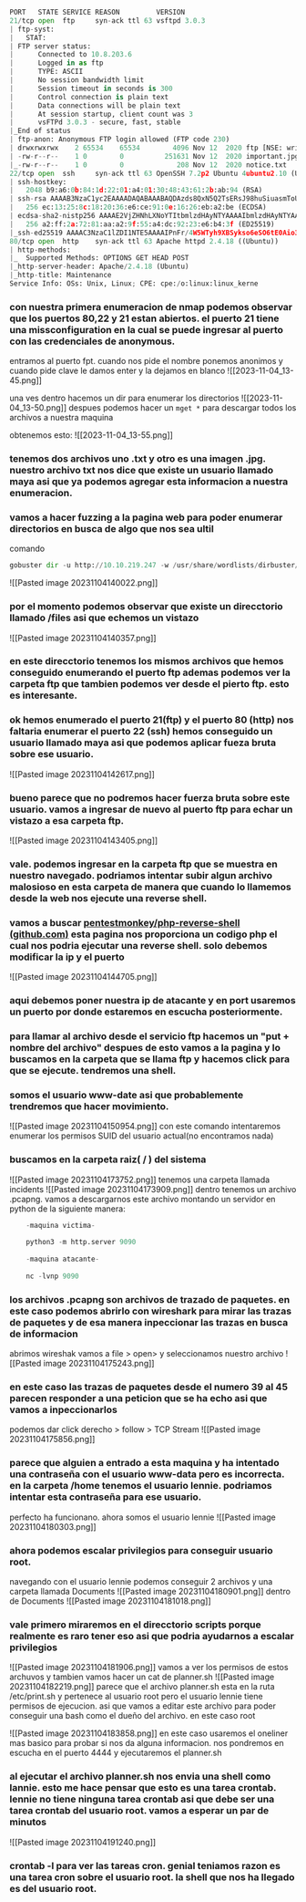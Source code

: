 ```python
PORT   STATE SERVICE REASON         VERSION
21/tcp open  ftp     syn-ack ttl 63 vsftpd 3.0.3
| ftp-syst: 
|   STAT: 
| FTP server status:
|      Connected to 10.8.203.6
|      Logged in as ftp
|      TYPE: ASCII
|      No session bandwidth limit
|      Session timeout in seconds is 300
|      Control connection is plain text
|      Data connections will be plain text
|      At session startup, client count was 3
|      vsFTPd 3.0.3 - secure, fast, stable
|_End of status
| ftp-anon: Anonymous FTP login allowed (FTP code 230)
| drwxrwxrwx    2 65534    65534        4096 Nov 12  2020 ftp [NSE: writeable]
| -rw-r--r--    1 0        0          251631 Nov 12  2020 important.jpg
|_-rw-r--r--    1 0        0             208 Nov 12  2020 notice.txt
22/tcp open  ssh     syn-ack ttl 63 OpenSSH 7.2p2 Ubuntu 4ubuntu2.10 (Ubuntu Linux; protocol 2.0)
| ssh-hostkey: 
|   2048 b9:a6:0b:84:1d:22:01:a4:01:30:48:43:61:2b:ab:94 (RSA)
| ssh-rsa AAAAB3NzaC1yc2EAAAADAQABAAABAQDAzds8QxN5Q2TsERsJ98huSiuasmToUDi9JYWVegfTMV4Fn7t6/2ENm/9uYblUv+pLBnYeGo3XQGV23foZIIVMlLaC6ulYwuDOxy6KtHauVMlPRvYQd77xSCUqcM1ov9d00Y2y5eb7S6E7zIQCGFhm/jj5ui6bcr6wAIYtfpJ8UXnlHg5f/mJgwwAteQoUtxVgQWPsmfcmWvhreJ0/BF0kZJqi6uJUfOZHoUm4woJ15UYioryT6ZIw/ORL6l/LXy2RlhySNWi6P9y8UXrgKdViIlNCun7Cz80Cfc16za/8cdlthD1czxm4m5hSVwYYQK3C7mDZ0/jung0/AJzl48X1
|   256 ec:13:25:8c:18:20:36:e6:ce:91:0e:16:26:eb:a2:be (ECDSA)
| ecdsa-sha2-nistp256 AAAAE2VjZHNhLXNoYTItbmlzdHAyNTYAAAAIbmlzdHAyNTYAAABBBOKJ0cuq3nTYxoHlMcS3xvNisI5sKawbZHhAamhgDZTM989wIUonhYU19Jty5+fUoJKbaPIEBeMmA32XhHy+Y+E=
|   256 a2:ff:2a:72:81:aa:a2:9f:55:a4:dc:92:23:e6:b4:3f (ED25519)
|_ssh-ed25519 AAAAC3NzaC1lZDI1NTE5AAAAIPnFr/4W5WTyh9XBSykso6eSO6tE0Aio3gWM8Zdsckwo
80/tcp open  http    syn-ack ttl 63 Apache httpd 2.4.18 ((Ubuntu))
| http-methods: 
|_  Supported Methods: OPTIONS GET HEAD POST
|_http-server-header: Apache/2.4.18 (Ubuntu)
|_http-title: Maintenance
Service Info: OSs: Unix, Linux; CPE: cpe:/o:linux:linux_kerne
```

### con nuestra primera enumeracion de nmap podemos observar que los puertos 80,22 y 21 estan abiertos. el puerto 21 tiene una missconfiguration en la cual se puede ingresar al puerto con las credenciales de anonymous. 

entramos al puerto fpt. cuando nos pide el nombre ponemos anonimos y cuando pide clave le damos enter y la dejamos en blanco
![[2023-11-04_13-45.png]]

una ves dentro hacemos un dir para enumerar los directorios
![[2023-11-04_13-50.png]]
despues podemos hacer un `mget *` para descargar todos los archivos a nuestra maquina

obtenemos esto:
![[2023-11-04_13-55.png]]

### tenemos dos archivos uno .txt y otro es una imagen .jpg. nuestro archivo txt nos dice que existe un usuario llamado maya asi que ya podemos agregar esta informacion a nuestra enumeracion.


### vamos a hacer fuzzing a la pagina web para poder enumerar directorios en busca de algo que nos sea ultil

comando
```python
gobuster dir -u http://10.10.219.247 -w /usr/share/wordlists/dirbuster/directory-list-2.3-medium.txt
```

![[Pasted image 20231104140022.png]]

### por el momento podemos observar que existe un direcctorio llamado /files asi que echemos un vistazo

![[Pasted image 20231104140357.png]]

### en este direcctorio tenemos los mismos archivos que hemos conseguido enumerando el puerto ftp ademas podemos ver la carpeta ftp que tambien podemos ver desde el pierto ftp. esto es interesante.

### ok hemos enumerado el puerto 21(ftp) y el puerto 80 (http) nos faltaria enumerar el puerto 22 (ssh) hemos conseguido un usuario llamado maya asi que podemos aplicar fueza bruta sobre ese usuario.

![[Pasted image 20231104142617.png]]

### bueno parece que no podremos hacer fuerza bruta sobre este usuario. vamos a ingresar de nuevo al puerto ftp para echar un vistazo a esa carpeta ftp.

![[Pasted image 20231104143405.png]]

### vale. podemos ingresar en la carpeta ftp que se muestra en nuestro navegado. podriamos intentar subir algun archivo malosioso en esta carpeta de manera que cuando lo llamemos desde la web nos ejecute una reverse shell.

### vamos a buscar [pentestmonkey/php-reverse-shell (github.com)](https://github.com/pentestmonkey/php-reverse-shell) esta pagina nos proporciona un codigo php el cual nos podria ejecutar una reverse shell. solo debemos modificar la ip y el puerto

![[Pasted image 20231104144705.png]]
### aqui debemos poner nuestra ip de atacante y en port usaremos un puerto por donde estaremos en escucha posteriormente.

### para llamar al archivo desde el servicio ftp hacemos un "put + nombre del archivo" despues de esto vamos a la pagina y lo buscamos en la carpeta que se llama ftp y hacemos click para que se ejecute. tendremos una shell.

### somos el usuario www-date asi que probablemente trendremos que hacer movimiento.

![[Pasted image 20231104150954.png]]
con este comando intentaremos enumerar los permisos SUID del usuario actual(no encontramos nada)

### buscamos en la carpeta raiz( / ) del sistema 
![[Pasted image 20231104173752.png]]
tenemos una carpeta llamada incidents
![[Pasted image 20231104173909.png]]
dentro tenemos un archivo .pcapng. vamos a descargarnos este archivo montando un servidor en python de la siguiente manera:

```python
	-maquina victima-
	
	python3 -m http.server 9090
	
	-maquina atacante-
	
	nc -lvnp 9090
```

### los archivos .pcapng son archivos de trazado de paquetes. en este caso podemos abrirlo con wireshark para mirar las trazas de paquetes y de esa manera inpeccionar las trazas en busca de informacion

abrimos wireshak vamos a file > open> y seleccionamos nuestro archivo
![[Pasted image 20231104175243.png]]

### en este caso las trazas de paquetes desde el numero 39 al 45 parecen responder a una peticion que se ha echo asi que vamos a inpeccionarlos

podemos dar click derecho > follow > TCP Stream
![[Pasted image 20231104175856.png]]

### parece que alguien a entrado a esta maquina y ha intentado una contraseña con el usuario www-data pero es incorrecta. en la carpeta /home tenemos el usuario lennie. podriamos intentar esta contraseña para ese usuario.

perfecto ha funcionano. ahora somos el usuario lennie
![[Pasted image 20231104180303.png]]

### ahora podemos escalar privilegios para conseguir usuario root.

navegando con el usuario lennie podemos conseguir 2 archivos y una carpeta llamada Documents
![[Pasted image 20231104180901.png]]
dentro de Documents
![[Pasted image 20231104181018.png]]

### vale primero miraremos en el direcctorio scripts porque realmente es raro tener eso asi que podria ayudarnos a escalar privilegios

![[Pasted image 20231104181906.png]]
vamos a ver los permisos de estos archuvos y tambien vamos hacer un cat de planner.sh
![[Pasted image 20231104182219.png]]
parece que el archivo planner.sh esta en la ruta /etc/print.sh y pertenece al usuario root pero el usuario lennie tiene permisos de ejecucion. asi que vamos a editar este archivo para poder conseguir una bash como el dueño del archivo. en este caso root

![[Pasted image 20231104183858.png]]
en este caso usaremos el oneliner mas basico para probar si nos da alguna informacion. nos pondremos en escucha en el puerto 4444 y ejecutaremos el planner.sh

### al ejecutar el archivo planner.sh nos envia una shell como lannie. esto me hace pensar que esto es una tarea crontab. lennie no tiene ninguna tarea crontab asi que debe ser una tarea crontab del usuario root. vamos a esperar un par de minutos

![[Pasted image 20231104191240.png]]
### crontab -l para ver las tareas cron. genial teniamos razon es una tarea cron sobre el usuario root. la shell que nos ha llegado es del usuario root.